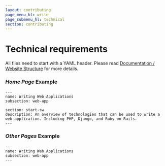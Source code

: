 ```yaml
---
layout: contributing
page_menu_hl: write
page_submenu_hl: technical
section: contributing
---
```


# Technical requirements
All files need to start with a YAML header. Please read [Documentation / Website Structure](/doc/structure.html) for more details.

### *Home Page* Example

```
---
name: Writing Web Applications
subsection: web-app

section: start-sw
description: An overview of technologies that can be used to write a web application. Including PHP, Django, and Ruby on Rails.
---
```

### *Other Pages* Example

```
---
name: Writing Web Applications
subsection: web-app
---
```
